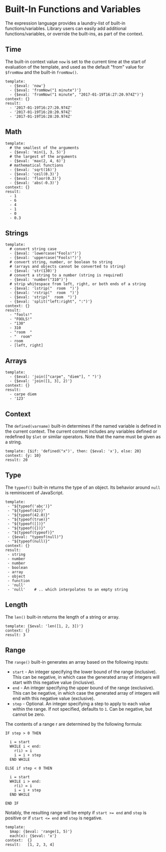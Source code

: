 # Built-In Functions and Variables

The expression language provides a laundry-list of built-in functions/variables. Library
users can easily add additional functions/variables, or override the built-ins, as part
of the context.

## Time

The built-in context value `now` is set to the current time at the start of
evaluation of the template, and used as the default "from" value for `$fromNow`
and the built-in `fromNow()`.

```yaml,json-e
template:
  - {$eval: 'now'}
  - {$eval: 'fromNow("1 minute")'}
  - {$eval: 'fromNow("1 minute", "2017-01-19T16:27:20.974Z")'}
context: {}
result:
  - '2017-01-19T16:27:20.974Z'
  - '2017-01-19T16:28:20.974Z'
  - '2017-01-19T16:28:20.974Z'
```

## Math

```yaml,json-e
template:
  # the smallest of the arguments
  - {$eval: 'min(1, 3, 5)'}
  # the largest of the arguments
  - {$eval: 'max(2, 4, 6)'}
  # mathematical functions
  - {$eval: 'sqrt(16)'}
  - {$eval: 'ceil(0.3)'}
  - {$eval: 'floor(0.3)'}
  - {$eval: 'abs(-0.3)'}
context: {}
result:
  - 1
  - 6
  - 4
  - 1
  - 0
  - 0.3
```

## Strings

```yaml,json-e
template:
  # convert string case
  - {$eval: 'lowercase("Fools!")'}
  - {$eval: 'uppercase("Fools!")'}
  # convert string, number, or boolean to string
  # (arrays and objects cannot be converted to string)
  - {$eval: 'str(130)'}
  # convert a string to a number (string is required)
  - {$eval: 'number("310")'}
  # strip whitespace from left, right, or both ends of a string
  - {$eval: 'lstrip("  room  ")'}
  - {$eval: 'rstrip("  room  ")'}
  - {$eval: 'strip("  room  ")'}
  - {$eval: 'split("left:right", ":")'}
context: {}
result:
  - "fools!"
  - "FOOLS!"
  - "130"
  - 310
  - "room  "
  - "  room"
  - room
  - [left, right]
```

## Arrays

```yaml,json-e
template:
  - {$eval: 'join(["carpe", "diem"], " ")'}
  - {$eval: 'join([1, 3], 2)'}
context: {}
result:
  - carpe diem
  - '123'
```

## Context

The `defined(varname)` built-in determines if the named variable is defined in the current context.
The current context includes any variables defined or redefined by `$let` or similar operators.
Note that the name must be given as a string.

```yaml,json-e
template: {$if: 'defined("x")', then: {$eval: 'x'}, else: 20}
context: {y: 10}
result: 20
```

## Type

The `typeof()` built-in returns the type of an object. Its behavior around
`null` is reminiscent of JavaScript.

```yaml,json-e
template:
 - "${typeof('abc')}"
 - "${typeof(42)}"
 - "${typeof(42.0)}"
 - "${typeof(true)}"
 - "${typeof([])}"
 - "${typeof({})}"
 - "${typeof(typeof)}"
 - {$eval: "typeof(null)"}
 - "${typeof(null)}"
context: {}
result:
 - string
 - number
 - number
 - boolean
 - array
 - object
 - function
 - 'null'
 - 'null'    # .. which interpolates to an empty string
```

## Length

The `len()` built-in returns the length of a string or array.

```yaml,json-e
template: {$eval: 'len([1, 2, 3])'}
context: {}
result: 3
```

## Range

The `range()` built-in generates an array based on the following inputs:
* `start` - An integer specifying the lower bound of the range (inclusive).
  This can be negative, in which case the generated array of integers will
  start with this negative value (inclusive).
* `end` - An integer specifying the upper bound of the range (exclusive). This
  can be negative, in which case the generated array of integers will end with
  this negative value (exclusive).
* `step` - Optional. An integer specifying a step to apply to each value within
  the range. If not specified, defaults to `1`. Can be negative, but cannot be
  zero.

The contents of a range r are determined by the following formula:
```
IF step > 0 THEN

  i = start
  WHILE i < end:
    r(i) = i
    i = i + step
  END WHILE

ELSE if step < 0 THEN

  i = start
  WHILE i > end:
    r(i) = i
    i = i + step
  END WHILE

END IF
```

Notably, the resulting range will be empty if `start >= end` and `step` is
positive or if `start <= end` and `step` is negative.

```yaml,json-e
template:
  $map: {$eval: 'range(1, 5)'}
  each(x): {$eval: 'x'}
context:  {}
result:   [1, 2, 3, 4]
```
